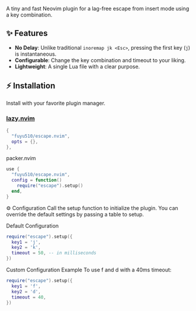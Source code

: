 A tiny and fast Neovim plugin for a lag-free escape from insert mode using a key combination.

## ✨ Features

-   **No Delay**: Unlike traditional `inoremap jk <Esc>`, pressing the first key (`j`) is instantaneous.
-   **Configurable**: Change the key combination and timeout to your liking.
-   **Lightweight**: A single Lua file with a clear purpose.

## ⚡️ Installation

Install with your favorite plugin manager.

### [lazy.nvim](https://github.com/folke/lazy.nvim)

```lua
{
  "fuyu510/escape.nvim",
  opts = {},
},
```

packer.nvim
```lua
use {
  "fuyu510/escape.nvim",
  config = function()
    require("escape").setup()
  end,
}
```

⚙️ Configuration
Call the setup function to initialize the plugin. You can override the default settings by passing a table to setup.

Default Configuration
```lua
require("escape").setup({
  key1 = 'j',
  key2 = 'k',
  timeout = 50, -- in milliseconds
})
```

Custom Configuration Example
To use f and d with a 40ms timeout:
```lua
require("escape").setup({
  key1 = 'f',
  key2 = 'd',
  timeout = 40,
})
```


